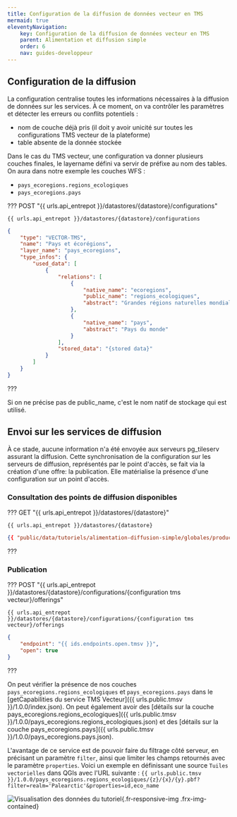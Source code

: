 ```yaml
---
title: Configuration de la diffusion de données vecteur en TMS
mermaid: true
eleventyNavigation:
    key: Configuration de la diffusion de données vecteur en TMS
    parent: Alimentation et diffusion simple
    order: 6
    nav: guides-developpeur
---
```



## Configuration de la diffusion

La configuration centralise toutes les informations nécessaires à la diffusion de données sur les services. À ce moment, on va contrôler les paramètres et détecter les erreurs ou conflits potentiels :

* nom de couche déjà pris (il doit y avoir unicité sur toutes les configurations TMS vecteur de la plateforme)
* table absente de la donnée stockée

Dans le cas du TMS vecteur, une configuration va donner plusieurs couches finales, le layername défini va servir de préfixe au nom des tables. On aura dans notre exemple les couches WFS :

* `pays_ecoregions.regions_ecologiques`
* `pays_ecoregions.pays`

??? POST "{{ urls.api_entrepot }}/datastores/{datastore}/configurations"

``` title="Contenu" 
{{ urls.api_entrepot }}/datastores/{datastore}/configurations
```

```json
{
    "type": "VECTOR-TMS",
    "name": "Pays et écorégions",
    "layer_name": "pays_ecoregions",
    "type_infos": {
        "used_data": [
            {
                "relations": [
                    {
                        "native_name": "ecoregions",
                        "public_name": "regions_ecologiques",
                        "abstract": "Grandes régions naturelles mondiales"
                    },
                    {
                        "native_name": "pays",
                        "abstract": "Pays du monde"
                    }
                ],
                "stored_data": "{stored data}"
            }
        ]
    }
}
```
???
<br>

Si on ne précise pas de public_name, c'est le nom natif de stockage qui est utilisé.

## Envoi sur les services de diffusion

À ce stade, aucune information n'a été envoyée aux serveurs pg_tileserv assurant la diffusion. Cette synchronisation de la configuration sur les serveurs de diffusion, représentés par le point d'accès, se fait via la création d'une offre: la publication. Elle matérialise la présence d'une configuration sur un point d'accès.

### Consultation des points de diffusion disponibles

??? GET "{{ urls.api_entrepot }}/datastores/{datastore}"

``` title="Contenu" 
{{ urls.api_entrepot }}/datastores/{datastore}
```

```json
{{ "public/data/tutoriels/alimentation-diffusion-simple/globales/production/endpoints.json" | readJSON | safe }}
```
???
<br>

### Publication

??? POST "{{ urls.api_entrepot }}/datastores/{datastore}/configurations/{configuration tms vecteur}/offerings"

``` title="Contenu" 
{{ urls.api_entrepot }}/datastores/{datastore}/configurations/{configuration tms vecteur}/offerings
```

```json
{
    "endpoint": "{{ ids.endpoints.open.tmsv }}",
    "open": true
}
```
???
<br>

On peut vérifier la présence de nos couches `pays_ecoregions.regions_ecologiques` et `pays_ecoregions.pays` dans le [getCapabilities du service TMS Vecteur]({{ urls.public.tmsv }}/1.0.0/index.json). On peut également avoir des [détails sur la couche pays_ecoregions.regions_ecologiques]({{ urls.public.tmsv }}/1.0.0/pays_ecoregions.regions_ecologiques.json) et des [détails sur la couche pays_ecoregions.pays]({{ urls.public.tmsv }}/1.0.0/pays_ecoregions.pays.json).

L'avantage de ce service est de pouvoir faire du filtrage côté serveur, en précisant un paramètre `filter`, ainsi que limiter les champs retournés avec le paramètre `properties`. Voici un exemple en définissant une source `Tuiles vectorielles` dans QGIs avec l'URL suivante : `{{ urls.public.tmsv }}/1.0.0/pays_ecoregions.regions_ecologiques/{z}/{x}/{y}.pbf?filter=realm='Palearctic'&properties=id,eco_name`

![Visualisation des données du tutoriel](/img/guides-developpeur/vecteur/alimentation-diffusion/qgis_tmsv_visualisation.png){.fr-responsive-img .frx-img-contained}